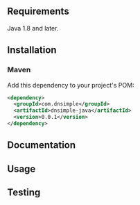 ## Requirements

Java 1.8 and later.

## Installation

### Maven

Add this dependency to your project's POM:

```xml
<dependency>
  <groupId>com.dnsimple</groupId>
  <artifactId>dnsimple-java</artifactId>
  <version>0.0.1</version>
</dependency>
```

## Documentation

## Usage

## Testing
